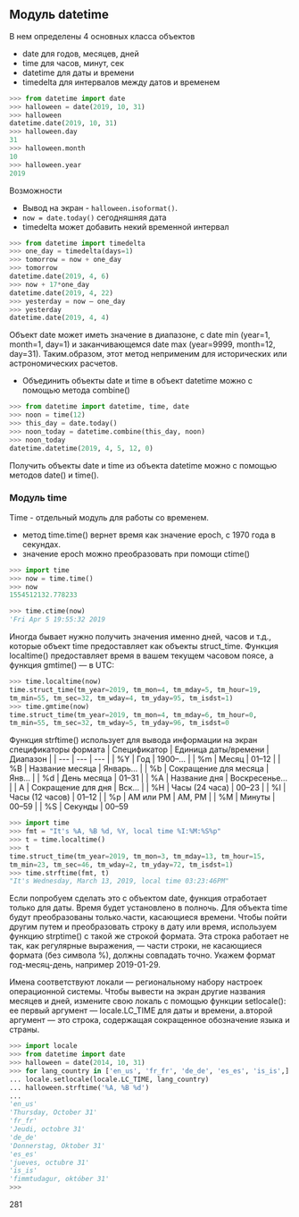## Модуль datetime
В нем определены 4 основных класса объектов
- date для годов, месяцев, дней
- time для часов, минут, сек
- datetime для даты и времени
- timedelta для интервалов между датов и временем
```python
>>> from datetime import date
>>> halloween = date(2019, 10, 31)
>>> halloween
datetime.date(2019, 10, 31)
>>> halloween.day
31
>>> halloween.month
10
>>> halloween.year
2019
```
Возможности
- Вывод на экран - `halloween.isoformat()`.
- `now = date.today()` сегодняшняя дата
- timedelta может добавить некий временной интервал
```python
>>> from datetime import timedelta
>>> one_day = timedelta(days=1)
>>> tomorrow = now + one_day
>>> tomorrow
datetime.date(2019, 4, 6)
>>> now + 17*one_day
datetime.date(2019, 4, 22)
>>> yesterday = now — one_day
>>> yesterday
datetime.date(2019, 4, 4)
```
Объект date может иметь значение в диапазоне, с date min (year=1, month=1, day=1) и заканчивающемся date max (year=9999, month=12, day=31). Таким.образом, этот метод неприменим для исторических или астрономических расчетов.
- Объединить объекты date и time в объект datetime можно с помощью метода combine()
```python
>>> from datetime import datetime, time, date
>>> noon = time(12)
>>> this_day = date.today()
>>> noon_today = datetime.combine(this_day, noon)
>>> noon_today
datetime.datetime(2019, 4, 5, 12, 0)
```
Получить объекты date и time из объекта datetime можно с помощью методов date() и time().

### Модуль time
Time - отдельный модуль для работы со временем.
- метод  time.time() вернет время как значение epoch, с 1970 года в секундах.
- значение epoch можно преобразовать при помощи ctime()
```python
>>> import time
>>> now = time.time()
>>> now
1554512132.778233

>>> time.ctime(now)
'Fri Apr 5 19:55:32 2019
```
Иногда бывает нужно получить значения именно дней, часов и т.д., которые объект time предоставляет как объекты struct_time. Функция localtime() предоставляет время в вашем текущем часовом поясе, а функция gmtime() — в UTC:
```python
>>> time.localtime(now)
time.struct_time(tm_year=2019, tm_mon=4, tm_mday=5, tm_hour=19,
tm_min=55, tm_sec=32, tm_wday=4, tm_yday=95, tm_isdst=1)
>>> time.gmtime(now)
time.struct_time(tm_year=2019, tm_mon=4, tm_mday=6, tm_hour=0,
tm_min=55, tm_sec=32, tm_wday=5, tm_yday=96, tm_isdst=0
```
Функция strftime() использует для вывода информации на экран спецификаторы формата
| Спецификатор | Единица даты/времени | Диапазон |
| --- | --- | --- |
| %Y | Год | 1900–… |
| %m | Месяц | 01–12 |
| %B | Название месяца | Январь… |
| %b | Сокращение для месяца | Янв… |
| %d | День месяца | 01–31 |
| %А | Название дня | Воскресенье… |
| А | Сокращение для дня | Вск… |
| %Н | Часы (24 часа) | 00–23 |
| %I | Часы (12 часов) | 01–12 |
| %p | AM или PM | AM, PM |
| %M | Минуты | 00–59 |
| %S | Секунды | 00–59
```python
>>> import time
>>> fmt = "It's %A, %B %d, %Y, local time %I:%M:%S%p"
>>> t = time.localtime()
>>> t
time.struct_time(tm_year=2019, tm_mon=3, tm_mday=13, tm_hour=15,
tm_min=23, tm_sec=46, tm_wday=2, tm_yday=72, tm_isdst=1)
>>> time.strftime(fmt, t)
"It's Wednesday, March 13, 2019, local time 03:23:46PM"
```
Если попробуем сделать это с объектом date, функция отработает только для даты. Время будет установлено в полночь. Для объекта time будут преобразованы только.части, касающиеся времени. Чтобы пойти другим путем и преобразовать строку в дату или время, используем функцию strptime() с такой же строкой формата. Эта строка работает не так, как регулярные выражения, — части строки, не касающиеся формата (без символа %), должны совпадать точно. Укажем формат год-месяц-день, например 2019-01-29.

Имена соответствуют локали — региональному набору настроек операционной системы. Чтобы вывести на экран другие названия месяцев и дней, измените свою локаль с помощью функции setlocale(): ее первый аргумент — locale.LC_TIME для даты и времени, а.второй аргумент — это строка, содержащая сокращенное обозначение языка и страны.
```python
>>> import locale
>>> from datetime import date
>>> halloween = date(2014, 10, 31)
>>> for lang_country in ['en_us', 'fr_fr', 'de_de', 'es_es', 'is_is',]:
... locale.setlocale(locale.LC_TIME, lang_country)
... halloween.strftime('%A, %B %d')
...
'en_us'
'Thursday, October 31'
'fr_fr'
'Jeudi, octobre 31'
'de_de'
'Donnerstag, Oktober 31'
'es_es'
'jueves, octubre 31'
'is_is'
'fimmtudagur, október 31'
>>>
```
281
